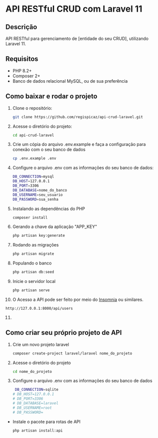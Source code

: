 # API RESTful CRUD com Laravel 11

## Descrição
API RESTful para gerenciamento de [entidade do seu CRUD], utilizando Laravel 11.

## Requisitos
* PHP 8.2+
* Composer 2+
* Banco de dados relacional MySQL, ou de sua preferência

## Como baixar e rodar o projeto

1. Clone o repositório:
    ```bash
    git clone https://github.com/regispicaz/api-crud-laravel.git
    ```

2. Acesse o diretório do projeto:
    ```bash
    cd api-crud-laravel 
    ```

3. Crie um cópia do arquivo .env.example e faça a configuração para conexão com o seu banco de dados
    ```bash
    cp .env.example .env 
    ```

4. Configure o arquivo .env com as informações do seu banco de dados:
    ```bash
    DB_CONNECTION=mysql
    DB_HOST=127.0.0.1
    DB_PORT=3306
    DB_DATABASE=nome_do_banco
    DB_USERNAME=seu_usuario
    DB_PASSWORD=sua_senha
    ```

5. Instalando as dependências do PHP
    ```bash
    composer install
    ```

6. Gerando a chave da aplicação "APP_KEY"
    ```bash
    php artisan key:generate 
    ```

7. Rodando as migrações
    ```bash
    php artisan migrate 
    ```

8. Populando o banco
    ```bash
    php artisan db:seed 
    ```

9. Inicie o servidor local
    ```bash
    php artisan serve
    ```
   
10. O Acesso a API pode ser feito por meio do [Insomnia](https://insomnia.rest/download) ou similares.
```
http://127.0.0.1:8000/api/users
```

11.


## Como criar seu próprio projeto de API
1. Crie um novo projeto laravel
    ```bash
    composer create-project laravel/laravel nome_do_projeto
    ```

2. Acesse o diretório do projeto
    ```bash
    cd nome_do_projeto
    ```

3. Configure o arquivo .env com as informações do seu banco de dados
    ```bash
     DB_CONNECTION=sqlite
    # DB_HOST=127.0.0.1
    # DB_PORT=3306
    # DB_DATABASE=laravel
    # DB_USERNAME=root
    # DB_PASSWORD=
    ```

* Instale o pacote para rotas de API
    ```bash
    php artisan install:api
    ```


